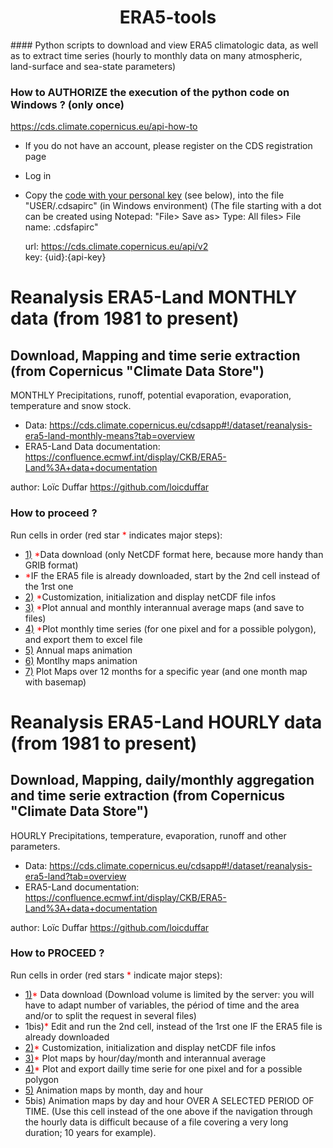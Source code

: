 <h1><center>ERA5-tools</center></h1>
#### Python scripts to download and view ERA5 climatologic data, as well as to extract time series (hourly to monthly data on many atmospheric, land-surface and sea-state parameters)

### How to AUTHORIZE the execution of the python code on Windows ? (only once)
https://cds.climate.copernicus.eu/api-how-to

- If you do not have an account, please register on the CDS registration page
- Log in
- Copy the <a href="https://cds.climate.copernicus.eu/api-how-to">code with your personal key</a> (see below), into the file "USER/.cdsapirc" (in Windows environment)
(The file starting with a dot can be created using Notepad: "File> Save as> Type: All files> File name: .cdsfapirc"

    url: https://cds.climate.copernicus.eu/api/v2     
    key: {uid}:{api-key}
  
# Reanalysis ERA5-Land MONTHLY data (from 1981 to present)
## Download, Mapping and time serie extraction (from Copernicus "Climate Data Store")
MONTHLY Precipitations, runoff, potential evaporation, evaporation, temperature and snow stock.

- Data: https://cds.climate.copernicus.eu/cdsapp#!/dataset/reanalysis-era5-land-monthly-means?tab=overview
- ERA5-Land Data documentation: https://confluence.ecmwf.int/display/CKB/ERA5-Land%3A+data+documentation


author: Loïc Duffar https://github.com/loicduffar

### How to proceed ?
Run cells in order (red star <font color="red">*</font> indicates major steps):
- <a href=#section01>1)</a> <font color="red">*</font>Data download (only NetCDF format here, because more handy than GRIB format)
- <font color="red">*</font>IF the ERA5 file is already downloaded, start by the 2nd cell instead of the 1rst one
- <a href=#section02>2)</a> <font color="red">*</font>Customization, initialization and display netCDF file infos
- <a href=#section03>3)</a> <font color="red">*</font>Plot annual and monthly interannual average maps (and save to files)
- <a href=#section04>4)</a> <font color="red">*</font>Plot monthly time series (for one pixel and for a possible polygon), and export them to excel file
- <a href=#section05>5)</a> Annual maps animation
- <a href=#section06>6)</a> Montlhy maps animation
- <a href=#section07>7)</a> Plot Maps over 12 months for a specific year (and one month map with basemap)

# Reanalysis ERA5-Land HOURLY data (from 1981 to present)
## Download, Mapping, daily/monthly aggregation and time serie extraction (from Copernicus "Climate Data Store")
HOURLY Precipitations, temperature, evaporation, runoff and other parameters.

- Data: https://cds.climate.copernicus.eu/cdsapp#!/dataset/reanalysis-era5-land?tab=overview
- ERA5-Land documentation: https://confluence.ecmwf.int/display/CKB/ERA5-Land%3A+data+documentation

author: Loïc Duffar https://github.com/loicduffar

### How to PROCEED ?
Run cells in order (red stars <font color="red">*</font> indicate major steps):
- <a href=#section01>1)</a><font color="red">*</font> Data download (Download volume is limited by the server: you will have to adapt number of variables, the périod of time and the area and/or to split the request in several files)
- 1bis)<font color="red">*</font> Edit and run the 2nd cell, instead of the 1rst one IF the ERA5 file is already downloaded
- <a href=#section02>2)</a><font color="red">*</font> Customization, initialization and display netCDF file infos
- <a href=#section03>3)</a><font color="red">*</font> Plot maps by hour/day/month and interannual average
- <a href=#section04>4)</a><font color="red">*</font> Plot and export dailly time serie for one pixel and for a possible polygon
- <a href=#section05>5)</a> Animation maps by month, day and hour
- 5bis) Animation maps by day and hour OVER A SELECTED PERIOD OF TIME. (Use this cell instead of the one above if the navigation through the hourly data is difficult because of a file covering a very long duration; 10 years for example).
